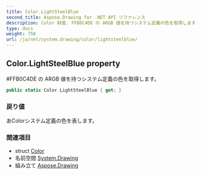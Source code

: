 ```yaml
---
title: Color.LightSteelBlue
second_title: Aspose.Drawing for .NET API リファレンス
description: Color 財産. FFB0C4DE の ARGB 値を持つシステム定義の色を取得します
type: docs
weight: 750
url: /ja/net/system.drawing/color/lightsteelblue/
---
```

## Color.LightSteelBlue property

#FFB0C4DE の ARGB 値を持つシステム定義の色を取得します。

```csharp
public static Color LightSteelBlue { get; }
```

### 戻り値

あColorシステム定義の色を表します。

### 関連項目

* struct [Color](../)
* 名前空間 [System.Drawing](../../color/)
* 組み立て [Aspose.Drawing](../../../)



